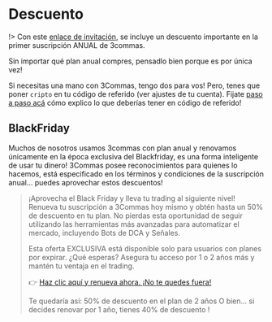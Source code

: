 # Descuento

!> Con este [enlace de invitación](https://3commas.io/?c=cripto), se incluye un descuento importante en la primer suscripción ANUAL de 3commas.

Sin importar qué plan anual compres, pensadlo bien porque es por única vez!

Si necesitas una mano con 3Commas, tengo dos para vos! Pero, tenes que poner `cripto` en tu código de referido (ver ajustes de tu cuenta). Fijate [paso a paso acá](./3commas/readme.md#empezar-ahora) cómo explico lo que deberías tener en código de referido!

## BlackFriday

Muchos de nosotros usamos 3commas con plan anual y renovamos únicamente en la época exclusiva del Blackfriday, es una forma inteligente de usar tu dinero! 3Commas posee reconocimientos para quienes lo hacemos, está especificado en los términos y condiciones de la suscripción anual... puedes aprovechar estos descuentos!

> ¡Aprovecha el Black Friday y lleva tu trading al siguiente nivel!
Renueva tu suscripción a 3Commas hoy mismo y obtén hasta un 50% de descuento en tu plan. No pierdas esta oportunidad de seguir utilizando las herramientas más avanzadas para automatizar el mercado, incluyendo Bots de DCA y Señales.
>
> Esta oferta EXCLUSIVA está disponible solo para usuarios con planes por expirar.
¿Qué esperas? Asegura tu acceso por 1 o 2 años más y mantén tu ventaja en el trading.
> 
> 👉 [Haz clic aquí y renueva ahora. ¡No te quedes fuera!](https://app.3commas.io/auth/registration?utm_source=referral&utm_medium=cabinet&c=cripto)
> 
> Te quedaría así: 50% de descuento en el plan de 2 años
> O bien... si decides renovar por 1 año, tienes 40% de descuento !
